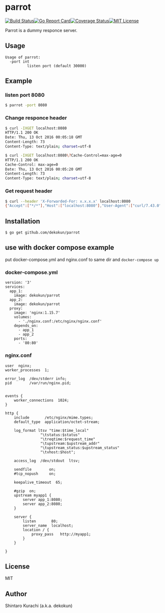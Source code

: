 # parrot

[![Build Status](https://travis-ci.org/dekokun/parrot.svg?branch=master)](https://travis-ci.org/dekokun/parrot)[![Go Report Card](https://goreportcard.com/badge/github.com/dekokun/parrot)](https://goreportcard.com/report/github.com/dekokun/parrot)[![Coverage Status](https://coveralls.io/repos/github/dekokun/parrot/badge.svg?branch=travis_test)](https://coveralls.io/github/dekokun/parrot?branch=travis_test)[![MIT License](http://img.shields.io/badge/license-MIT-blue.svg?style=flat)](LICENSE)

Parrot is a dummy responce server.

## Usage

```
Usage of parrot:
  -port int
          listen port (default 30000)
```

## Example

### listen port 8080

```bash
$ parrot -port 8080
```

### Change responce header

```bash
$ curl -IXGET localhost:8080
HTTP/1.1 200 OK
Date: Thu, 13 Oct 2016 00:05:18 GMT
Content-Length: 73
Content-Type: text/plain; charset=utf-8

$ curl -IXGET localhost:8080\?Cache-Control=max-age=0
HTTP/1.1 200 OK
Cache-Control: max-age=0
Date: Thu, 13 Oct 2016 00:05:20 GMT
Content-Length: 73
Content-Type: text/plain; charset=utf-8
```

### Get request header

```bash
$ curl --header 'X-Forwarded-For: x.x.x.x' localhost:8080
{"Accept":["*/*"],"Host":["localhost:8080"],"User-Agent":["curl/7.43.0"],"X-Forwarded-For":["x.x.x.x"]}
```

## Installation

```
$ go get github.com/dekokun/parrot
```

## use with docker compose example

put docker-compose.yml and nginx.conf to same dir and `docker-compose up`

### docker-compose.yml

```
version: '3'
services:
  app_1:
    image: dekokun/parrot
  app_2:
    image: dekokun/parrot
  proxy:
    image: 'nginx:1.15.7'
    volumes:
      - './nginx.conf:/etc/nginx/nginx.conf'
    depends_on:
      - app_1
      - app_2
    ports:
      - '80:80'
```

### nginx.conf
```
user  nginx;
worker_processes  1;

error_log  /dev/stderr info;
pid        /var/run/nginx.pid;


events {
    worker_connections  1024;
}

http {
    include       /etc/nginx/mime.types;
    default_type  application/octet-stream;

    log_format ltsv "time:$time_local"
                "\tstatus:$status"
                "\treqtime:$request_time"
                "\tupstream:$upstream_addr"
                "\tupstream_status:$upstream_status"
                "\tvhost:$host";

    access_log  /dev/stdout  ltsv;

    sendfile        on;
    #tcp_nopush     on;

    keepalive_timeout  65;

    #gzip  on;
    upstream myapp1 {
        server app_1:8080;
        server app_2:8080;
    }

    server {
        listen       80;
        server_name  localhost;
        location / {
            proxy_pass   http://myapp1;
        }
    }

}
```

## License

MIT

## Author

Shintaro Kurachi (a.k.a. dekokun)
